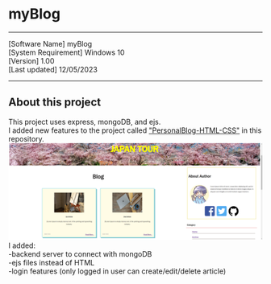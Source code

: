 # myBlog

----------------------------------------

[Software Name] myBlog  
[System Requirement] Windows 10  
[Version] 1.00  
[Last updated] 12/05/2023  

----------------------------------------

## About this project
This project uses express, mongoDB, and ejs.  
I added new features to the project called ["PersonalBlog-HTML-CSS"](https://github.com/KohkiMartinez/My-Portfolio/tree/master/JavaScript/PersonalBlog-HTML-CSS "PersonalBlog-HTML-CSS page in Github") in this repository.  
![Blog image](images/image230512_140507.png)
I added:  
-backend server to connect with mongoDB  
-ejs files instead of HTML  
-login features (only logged in user can create/edit/delete article)
